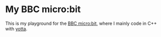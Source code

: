 # My BBC micro:bit

This is my playground for the [BBC micro:bit](https://www.microbit.co.uk/), where I mainly code in C++ with [yotta](http://yottadocs.mbed.com/#introduction).
